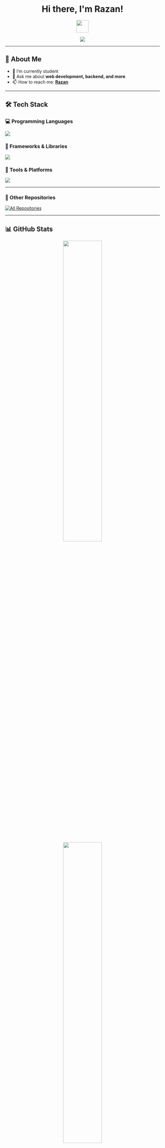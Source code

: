 <h1 align="center">Hi there, I'm Razan!</h1>

<p align="center">
  <img src="https://media.giphy.com/media/hvRJCLFzcasrR4ia7z/giphy.gif" width="40px">
</p>

<p align="center">
  <a href="https://github.com/RazanMuhammadIkhsan">
    <img src="https://readme-typing-svg.herokuapp.com?size=24&color=00a2ff&center=true&vCenter=true&width=600&lines=Web-Mobile+Developer;Open+Source+Contributor;Welcome+to+my+GitHub+Profile!">
  </a>
</p>

---


## 🚀 About Me  
- 🔭 I’m currently student   
- 💬 Ask me about **web development, backend, and more**  
- 📫 How to reach me: **[Razan](https://github.com/RazanMuhammadIkhsan)**   

---

## 🛠️ Tech Stack  

### 💻 Programming Languages  
<p align="left">
  <img src="https://skillicons.dev/icons?i=js,ts,python,html,css" />
</p>

### 🧩 Frameworks & Libraries  
<p align="left">
  <img src="https://skillicons.dev/icons?i=react,next,tailwind,bootstrap" />
</p>

### 🔧 Tools & Platforms  
<p align="left">
  <img src="https://skillicons.dev/icons?i=git,github,gitlab,vscode,figma,linux" />
</p>

---

### 🌟 Other Repositories  
[![All Repositories](https://github-readme-stats.vercel.app/api/top-langs/?username=RazanMuhammadIkhsan&layout=compact&theme=tokyonight)](https://github.com/RazanMuhammadIkhsan?tab=repositories)

---

## 📊 GitHub Stats  

<p align="center">
  <img src="https://github-readme-stats.vercel.app/api?username=RazanMuhammadIkhsan&show_icons=true&theme=tokyonight&count_private=true" width="50%"/>
  <img src="https://github-readme-streak-stats.herokuapp.com/?user=RazanMuhammadIkhsan&theme=tokyonight" width="50%"/>
</p>

<p align="center">
  <img src="https://github-profile-trophy.vercel.app/?username=RazanMuhammadIkhsan&theme=matrix" />
</p>

<p align="center">
  <img src="https://github-readme-activity-graph.vercel.app/graph?username=RazanMuhammadIkhsan&theme=github-dark" />
</p>
---

<p align="center">
  <img src="https://komarev.com/ghpvc/?username=RazanMuhammadIkhsan&label=Profile+Views&color=blue&style=plastic" alt="profile views" />
</p>

<p align="center">✨ Thank you for visiting my profile! ✨</p>
